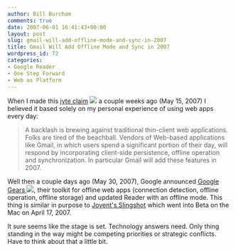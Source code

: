 ```yaml
---
author: Bill Burcham
comments: true
date: 2007-06-01 16:41:43+00:00
layout: post
slug: gmail-will-add-offline-mode-and-sync-in-2007
title: Gmail Will Add Offline Mode and Sync in 2007
wordpress_id: 72
categories:
- Google Reader
- One Step Forward
- Web as Platform
---
```


When I made this [jyte claim](http://jyte.com/cl/gmail-will-add-offline-mode-and-sync-in-2007) [![](http://jyte.com/images/logo.gif?1180659691)](http://jyte.com) a couple weeks ago (May 15, 2007) I believed it based solely on my personal experience of using web apps every day:  


<blockquote>A backlash is brewing against traditional thin-client web applications. Folks are tired of the beachball. Vendors of Web-based applications like Gmail, in which users spend a significant portion of their day, will respond by incorporating client-side persistence, offline operation and synchronization. In particular Gmail will add these features in 2007.</blockquote>

Well then a couple days ago (May 30, 2007), Google announced [Google Gears ](http://gears.google.com) ![](http://gears.google.com/images/workerpool.gif), their toolkit for offline web apps (connection detection, offline operation, offline storage) and updated Reader with an offline mode. This thing is similar in purpose to [Joyent's Slingshot](http://joyeur.com/2007/03/22/joyent-slingshot) which went into Beta on the Mac on April 17, 2007.  
  
It sure seems like the stage is set. Technology answers need. Only thing standing in the way might be competing priorities or strategic conflicts. Have to think about that a little bit.
